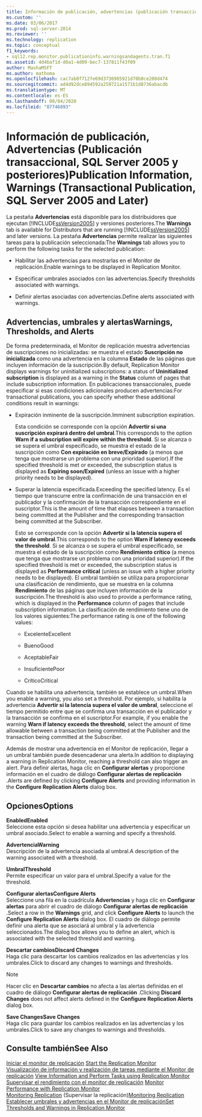 ```yaml
---
title: Información de publicación, advertencias (publicación transaccional, SQL Server 2005 y versiones posteriores) | Microsoft Docs
ms.custom: ''
ms.date: 03/06/2017
ms.prod: sql-server-2014
ms.reviewer: ''
ms.technology: replication
ms.topic: conceptual
f1_keywords:
- sql12.rep.monitor.publicationinfo.warningsandagents.tran.f1
ms.assetid: 4d4baf1d-d0a1-4d09-bec7-137811f43f09
author: MashaMSFT
ms.author: mathoma
ms.openlocfilehash: cac7ab0f712fe69d3736985921d70b0ce200d474
ms.sourcegitcommit: ad4d92dce894592a259721a1571b1d8736abacdb
ms.translationtype: MT
ms.contentlocale: es-ES
ms.lasthandoff: 08/04/2020
ms.locfileid: "87746893"
---
```

# <a name="publication-information-warnings-transactional-publication-sql-server-2005-and-later"></a><span data-ttu-id="80393-102">Información de publicación, Advertencias (Publicación transaccional, SQL Server 2005 y posteriores)</span><span class="sxs-lookup"><span data-stu-id="80393-102">Publication Information, Warnings (Transactional Publication, SQL Server 2005 and Later)</span></span>
  <span data-ttu-id="80393-103">La pestaña **Advertencias** está disponible para los distribuidores que ejecutan [!INCLUDE[ssVersion2005](../../includes/ssversion2005-md.md)] y versiones posteriores.</span><span class="sxs-lookup"><span data-stu-id="80393-103">The **Warnings** tab is available for Distributors that are running [!INCLUDE[ssVersion2005](../../includes/ssversion2005-md.md)] and later versions.</span></span> <span data-ttu-id="80393-104">La pestaña **Advertencias** permite realizar las siguientes tareas para la publicación seleccionada:</span><span class="sxs-lookup"><span data-stu-id="80393-104">The **Warnings** tab allows you to perform the following tasks for the selected publication:</span></span>  
  
-   <span data-ttu-id="80393-105">Habilitar las advertencias para mostrarlas en el Monitor de replicación.</span><span class="sxs-lookup"><span data-stu-id="80393-105">Enable warnings to be displayed in Replication Monitor.</span></span>  
  
-   <span data-ttu-id="80393-106">Especificar umbrales asociados con las advertencias.</span><span class="sxs-lookup"><span data-stu-id="80393-106">Specify thresholds associated with warnings.</span></span>  
  
-   <span data-ttu-id="80393-107">Definir alertas asociadas con advertencias.</span><span class="sxs-lookup"><span data-stu-id="80393-107">Define alerts associated with warnings.</span></span>  
  
## <a name="warnings-thresholds-and-alerts"></a><span data-ttu-id="80393-108">Advertencias, umbrales y alertas</span><span class="sxs-lookup"><span data-stu-id="80393-108">Warnings, Thresholds, and Alerts</span></span>  
 <span data-ttu-id="80393-109">De forma predeterminada, el Monitor de replicación muestra advertencias de suscripciones no inicializadas: se muestra el estado **Suscripción no inicializada** como una advertencia en la columna **Estado** de las páginas que incluyen información de la suscripción.</span><span class="sxs-lookup"><span data-stu-id="80393-109">By default, Replication Monitor displays warnings for uninitialized subscriptions: a status of **Uninitialized subscription** is displayed as a warning in the **Status** column of pages that include subscription information.</span></span> <span data-ttu-id="80393-110">En publicaciones transaccionales, puede especificar si esas condiciones adicionales producen advertencias:</span><span class="sxs-lookup"><span data-stu-id="80393-110">For transactional publications, you can specify whether these additional conditions result in warnings:</span></span>  
  
-   <span data-ttu-id="80393-111">Expiración inminente de la suscripción.</span><span class="sxs-lookup"><span data-stu-id="80393-111">Imminent subscription expiration.</span></span>  
  
     <span data-ttu-id="80393-112">Esta condición se corresponde con la opción **Advertir si una suscripción expirará dentro del umbral**.</span><span class="sxs-lookup"><span data-stu-id="80393-112">This corresponds to the option **Warn if a subscription will expire within the threshold**.</span></span> <span data-ttu-id="80393-113">Si se alcanza o se supera el umbral especificado, se muestra el estado de la suscripción como **Con expiración en breve/Expirado** (a menos que tenga que mostrarse un problema con una prioridad superior).</span><span class="sxs-lookup"><span data-stu-id="80393-113">If the specified threshold is met or exceeded, the subscription status is displayed as **Expiring soon/Expired** (unless an issue with a higher priority needs to be displayed).</span></span>  
  
-   <span data-ttu-id="80393-114">Superar la latencia especificada.</span><span class="sxs-lookup"><span data-stu-id="80393-114">Exceeding the specified latency.</span></span> <span data-ttu-id="80393-115">Es el tiempo que transcurre entre la confirmación de una transacción en el publicador y la confirmación de la transacción correspondiente en el suscriptor.</span><span class="sxs-lookup"><span data-stu-id="80393-115">This is the amount of time that elapses between a transaction being committed at the Publisher and the corresponding transaction being committed at the Subscriber.</span></span>  
  
     <span data-ttu-id="80393-116">Esto se corresponde con la opción **Advertir si la latencia supera el valor de umbral**.</span><span class="sxs-lookup"><span data-stu-id="80393-116">This corresponds to the option **Warn if latency exceeds the threshold**.</span></span> <span data-ttu-id="80393-117">Si se alcanza o se supera el umbral especificado, se muestra el estado de la suscripción como **Rendimiento crítico** (a menos que tenga que mostrarse un problema con una prioridad superior).</span><span class="sxs-lookup"><span data-stu-id="80393-117">If the specified threshold is met or exceeded, the subscription status is displayed as **Performance critical** (unless an issue with a higher priority needs to be displayed).</span></span> <span data-ttu-id="80393-118">El umbral también se utiliza para proporcionar una clasificación de rendimiento, que se muestra en la columna **Rendimiento** de las páginas que incluyen información de la suscripción.</span><span class="sxs-lookup"><span data-stu-id="80393-118">The threshold is also used to provide a performance rating, which is displayed in the **Performance** column of pages that include subscription information.</span></span> <span data-ttu-id="80393-119">La clasificación de rendimiento tiene uno de los valores siguientes:</span><span class="sxs-lookup"><span data-stu-id="80393-119">The performance rating is one of the following values:</span></span>  
  
    -   <span data-ttu-id="80393-120">Excelente</span><span class="sxs-lookup"><span data-stu-id="80393-120">Excellent</span></span>  
  
    -   <span data-ttu-id="80393-121">Bueno</span><span class="sxs-lookup"><span data-stu-id="80393-121">Good</span></span>  
  
    -   <span data-ttu-id="80393-122">Aceptable</span><span class="sxs-lookup"><span data-stu-id="80393-122">Fair</span></span>  
  
    -   <span data-ttu-id="80393-123">Insuficiente</span><span class="sxs-lookup"><span data-stu-id="80393-123">Poor</span></span>  
  
    -   <span data-ttu-id="80393-124">Crítico</span><span class="sxs-lookup"><span data-stu-id="80393-124">Critical</span></span>  
  
 <span data-ttu-id="80393-125">Cuando se habilita una advertencia, también se establece un umbral.</span><span class="sxs-lookup"><span data-stu-id="80393-125">When you enable a warning, you also set a threshold.</span></span> <span data-ttu-id="80393-126">Por ejemplo, si habilita la advertencia **Advertir si la latencia supera el valor de umbral**, seleccione el tiempo permitido entre que se confirma una transacción en el publicador y la transacción se confirma en el suscriptor.</span><span class="sxs-lookup"><span data-stu-id="80393-126">For example, if you enable the warning **Warn if latency exceeds the threshold**, select the amount of time allowable between a transaction being committed at the Publisher and the transaction being committed at the Subscriber.</span></span>  
  
 <span data-ttu-id="80393-127">Además de mostrar una advertencia en el Monitor de replicación, llegar a un umbral también puede desencadenar una alerta.</span><span class="sxs-lookup"><span data-stu-id="80393-127">In addition to displaying a warning in Replication Monitor, reaching a threshold can also trigger an alert.</span></span> <span data-ttu-id="80393-128">Para definir alertas, haga clic en **Configurar alertas** y proporcione información en el cuadro de diálogo **Configurar alertas de replicación** .</span><span class="sxs-lookup"><span data-stu-id="80393-128">Alerts are defined by clicking **Configure Alerts** and providing information in the **Configure Replication Alerts** dialog box.</span></span>  
  
## <a name="options"></a><span data-ttu-id="80393-129">Opciones</span><span class="sxs-lookup"><span data-stu-id="80393-129">Options</span></span>  
 <span data-ttu-id="80393-130">**Enabled**</span><span class="sxs-lookup"><span data-stu-id="80393-130">**Enabled**</span></span>  
 <span data-ttu-id="80393-131">Seleccione esta opción si desea habilitar una advertencia y especificar un umbral asociado.</span><span class="sxs-lookup"><span data-stu-id="80393-131">Select to enable a warning and specify a threshold.</span></span>  
  
 <span data-ttu-id="80393-132">**Advertencia**</span><span class="sxs-lookup"><span data-stu-id="80393-132">**Warning**</span></span>  
 <span data-ttu-id="80393-133">Descripción de la advertencia asociada al umbral.</span><span class="sxs-lookup"><span data-stu-id="80393-133">A description of the warning associated with a threshold.</span></span>  
  
 <span data-ttu-id="80393-134">**Umbral**</span><span class="sxs-lookup"><span data-stu-id="80393-134">**Threshold**</span></span>  
 <span data-ttu-id="80393-135">Permite especificar un valor para el umbral.</span><span class="sxs-lookup"><span data-stu-id="80393-135">Specify a value for the threshold.</span></span>  
  
 <span data-ttu-id="80393-136">**Configurar alertas**</span><span class="sxs-lookup"><span data-stu-id="80393-136">**Configure Alerts**</span></span>  
 <span data-ttu-id="80393-137">Seleccione una fila en la cuadrícula **Advertencias** y haga clic en **Configurar alertas** para abrir el cuadro de diálogo **Configurar alertas de replicación** .</span><span class="sxs-lookup"><span data-stu-id="80393-137">Select a row in the **Warnings** grid, and click **Configure Alerts** to launch the **Configure Replication Alerts** dialog box.</span></span> <span data-ttu-id="80393-138">El cuadro de diálogo permite definir una alerta que se asociará al umbral y la advertencia seleccionados.</span><span class="sxs-lookup"><span data-stu-id="80393-138">The dialog box allows you to define an alert, which is associated with the selected threshold and warning.</span></span>  
  
 <span data-ttu-id="80393-139">**Descartar cambios**</span><span class="sxs-lookup"><span data-stu-id="80393-139">**Discard Changes**</span></span>  
 <span data-ttu-id="80393-140">Haga clic para descartar los cambios realizados en las advertencias y los umbrales.</span><span class="sxs-lookup"><span data-stu-id="80393-140">Click to discard any changes to warnings and thresholds.</span></span>  
  
> [!NOTE]  
>  <span data-ttu-id="80393-141"> Hacer clic en **Descartar cambios** no afecta a las alertas definidas en el cuadro de diálogo **Configurar alertas de replicación** .</span><span class="sxs-lookup"><span data-stu-id="80393-141">Clicking **Discard Changes** does not affect alerts defined in the **Configure Replication Alerts** dialog box.</span></span>  
  
 <span data-ttu-id="80393-142">**Save Changes**</span><span class="sxs-lookup"><span data-stu-id="80393-142">**Save Changes**</span></span>  
 <span data-ttu-id="80393-143">Haga clic para guardar los cambios realizados en las advertencias y los umbrales.</span><span class="sxs-lookup"><span data-stu-id="80393-143">Click to save any changes to warnings and thresholds.</span></span>  
  
## <a name="see-also"></a><span data-ttu-id="80393-144">Consulte también</span><span class="sxs-lookup"><span data-stu-id="80393-144">See Also</span></span>  
 <span data-ttu-id="80393-145">[Iniciar el monitor de replicación](monitor/start-the-replication-monitor.md) </span><span class="sxs-lookup"><span data-stu-id="80393-145">[Start the Replication Monitor](monitor/start-the-replication-monitor.md) </span></span>  
 <span data-ttu-id="80393-146">[Visualización de información y realización de tareas mediante el Monitor de replicación](monitor/view-information-and-perform-tasks-replication-monitor.md) </span><span class="sxs-lookup"><span data-stu-id="80393-146">[View Information and Perform Tasks using Replication Monitor](monitor/view-information-and-perform-tasks-replication-monitor.md) </span></span>  
 <span data-ttu-id="80393-147">[Supervisar el rendimiento con el monitor de replicación](monitor/monitor-performance-with-replication-monitor.md) </span><span class="sxs-lookup"><span data-stu-id="80393-147">[Monitor Performance with Replication Monitor](monitor/monitor-performance-with-replication-monitor.md) </span></span>  
 <span data-ttu-id="80393-148">[Monitoring Replication](monitoring-replication.md)  (Supervisar la replicación)</span><span class="sxs-lookup"><span data-stu-id="80393-148">[Monitoring Replication](monitoring-replication.md) </span></span>  
 [<span data-ttu-id="80393-149">Establecer umbrales y advertencias en el Monitor de replicación</span><span class="sxs-lookup"><span data-stu-id="80393-149">Set Thresholds and Warnings in Replication Monitor</span></span>](monitor/set-thresholds-and-warnings-in-replication-monitor.md)  
  
  
